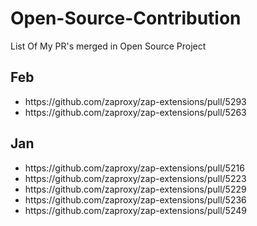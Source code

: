 # Open-Source-Contribution
List Of My PR's merged in Open Source Project

## Feb
<ul> 
<li>https://github.com/zaproxy/zap-extensions/pull/5293</li>
<li>https://github.com/zaproxy/zap-extensions/pull/5263</li>
</ul>

## Jan
<ul> 
  <li> https://github.com/zaproxy/zap-extensions/pull/5216 </li>
  <li> https://github.com/zaproxy/zap-extensions/pull/5223 </li>
  <li> https://github.com/zaproxy/zap-extensions/pull/5229 </li>
  <li> https://github.com/zaproxy/zap-extensions/pull/5236 </li>
  <li> https://github.com/zaproxy/zap-extensions/pull/5249 </li>
</ul>

